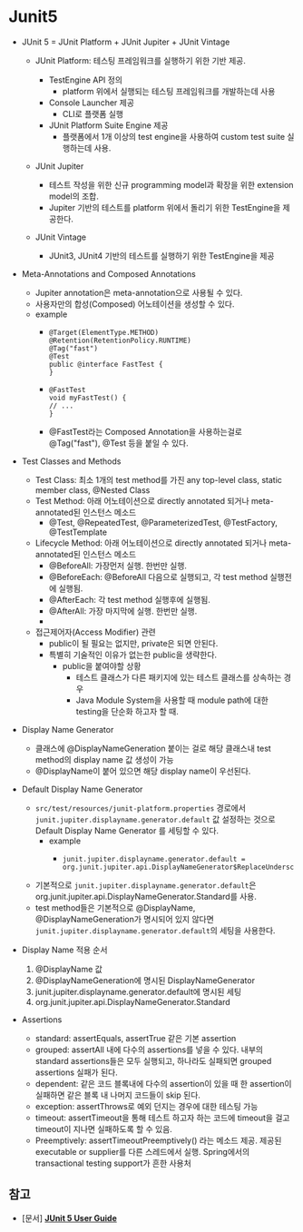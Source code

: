 # Junit5

- JUnit 5 = JUnit Platform + JUnit Jupiter + JUnit Vintage
    - JUnit Platform: 테스팅 프레임워크를 실행하기 위한 기반 제공.
        - TestEngine API 정의
          - platform 위에서 실행되는 테스팅 프레임워크를 개발하는데 사용
        - Console Launcher 제공
          - CLI로 플랫폼 실행
        - JUnit Platform Suite Engine 제공
          - 플랫폼에서 1개 이상의 test engine을 사용하여 custom test suite 실행하는데 사용.
        
    - JUnit Jupiter 
        - 테스트 작성을 위한 신규 programming model과 확장을 위한 extension model의 조합.
        - Jupiter 기반의 테스트를 platform 위에서 돌리기 위한 TestEngine을 제공한다. 
    
    - JUnit Vintage
        - JUnit3, JUnit4 기반의 테스트를 실행하기 위한 TestEngine을 제공
    

- Meta-Annotations and Composed Annotations
    - Jupiter annotation은 meta-annotation으로 사용될 수 있다.  
    - 사용자만의 합성(Composed) 어노테이션을 생성할 수 있다.
    - example
        -     @Target(ElementType.METHOD)
              @Retention(RetentionPolicy.RUNTIME)
              @Tag("fast")
              @Test
              public @interface FastTest {
              }
        -     @FastTest
              void myFastTest() {
              // ...
              }
        - @FastTest라는 Composed Annotation을 사용하는걸로 @Tag("fast"), @Test 등을 붙일 수 있다.


- Test Classes and Methods
    - Test Class: 최소 1개의 test method를 가진 any top-level class, static member class, @Nested Class
    - Test Method: 아래 어노테이션으로 directly annotated 되거나 meta-annotated된 인스턴스 메소드
        - @Test, @RepeatedTest, @ParameterizedTest, @TestFactory, @TestTemplate
    - Lifecycle Method: 아래 어노테이션으로 directly annotated 되거나 meta-annotated된 인스턴스 메소드
        - @BeforeAll: 가장먼저 실행. 한번만 실행.
        - @BeforeEach: @BeforeAll 다음으로 실행되고, 각 test method 실행전에 실행됨.
        - @AfterEach: 각 test method 실행후에 실행됨.
        - @AfterAll: 가장 마지막에 실행. 한번만 실행. 
        - 
    - 접근제어자(Access Modifier) 관련
        - public이 될 필요는 없지만, private은 되면 안된다.
        - 특별히 기술적인 이유가 없는한 public을 생략한다.
            - public을 붙여야할 상황
                - 테스트 클래스가 다른 패키지에 있는 테스트 클래스를 상속하는 경우
                - Java Module System을 사용할 때 module path에 대한 testing을 단순화 하고자 할 때.


- Display Name Generator
    - 클래스에 @DisplayNameGeneration 붙이는 걸로 해당 클래스내 test method의 display name 값 생성이 가능
    - @DisplayName이 붙어 있으면 해당 display name이 우선된다.
    

- Default Display Name Generator
    - ```src/test/resources/junit-platform.properties``` 경로에서 ```junit.jupiter.displayname.generator.default``` 값 설정하는 것으로 Default Display Name Generator 를 세팅할 수 있다.
        - example
            -     junit.jupiter.displayname.generator.default = org.junit.jupiter.api.DisplayNameGenerator$ReplaceUnderscores
    - 기본적으로 ```junit.jupiter.displayname.generator.default```은 org.junit.jupiter.api.DisplayNameGenerator.Standard를 사용.
    - test method들은 기본적으로 @DisplayName, @DisplayNameGeneration가 명시되어 있지 않다면 ```junit.jupiter.displayname.generator.default```의 세팅을 사용한다.


- Display Name 적용 순서
    1. @DisplayName 값
    2. @DisplayNameGeneration에 명시된 DisplayNameGenerator
    3. junit.jupiter.displayname.generator.default에 명시된 세팅
    4. org.junit.jupiter.api.DisplayNameGenerator.Standard
    
- Assertions
    - standard: assertEquals, assertTrue 같은 기본 assertion
    - grouped: assertAll 내에 다수의 assertions를 넣을 수 있다. 내부의 standard assertions들은 모두 실행되고, 하나라도 실패되면 grouped assertions 실패가 된다.
    - dependent: 같은 코드 블록내에 다수의 assertion이 있을 때 한 assertion이 실패하면 같은 블록 내 나머지 코드들이 skip 된다.
    - exception: assertThrows로 예외 던지는 경우에 대한 테스팅 가능
    - timeout: assertTimeout을 통해 테스트 하고자 하는 코드에 timeout을 걸고 timeout이 지나면 실패하도록 할 수 있음.
    - Preemptively: assertTimeoutPreemptively() 라는 메소드 제공. 제공된 executable or supplier를 다른 스레드에서 실행. Spring에서의 transactional testing support가 흔한 사용처
    

## 참고
- [문서] [**JUnit 5 User Guide**](https://junit.org/junit5/docs/current/user-guide/)